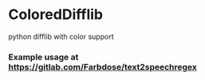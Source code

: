 # ColoredDifflib

python difflib with color support

### Example usage at https://gitlab.com/Farbdose/text2speechregex

